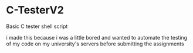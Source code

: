 # C-TesterV2
Basic C tester shell script

i made this because i was a little bored and wanted to automate the testing of my code on my university's servers before submitting the assignments
